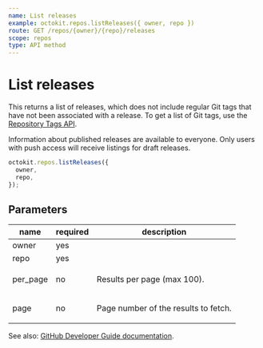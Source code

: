 ```yaml
---
name: List releases
example: octokit.repos.listReleases({ owner, repo })
route: GET /repos/{owner}/{repo}/releases
scope: repos
type: API method
---
```


# List releases

This returns a list of releases, which does not include regular Git tags that have not been associated with a release. To get a list of Git tags, use the [Repository Tags API](https://docs.github.com/rest/reference/repos#list-repository-tags).

Information about published releases are available to everyone. Only users with push access will receive listings for draft releases.

```js
octokit.repos.listReleases({
  owner,
  repo,
});
```

## Parameters

<table>
  <thead>
    <tr>
      <th>name</th>
      <th>required</th>
      <th>description</th>
    </tr>
  </thead>
  <tbody>
    <tr><td>owner</td><td>yes</td><td>

</td></tr>
<tr><td>repo</td><td>yes</td><td>

</td></tr>
<tr><td>per_page</td><td>no</td><td>

Results per page (max 100).

</td></tr>
<tr><td>page</td><td>no</td><td>

Page number of the results to fetch.

</td></tr>
  </tbody>
</table>

See also: [GitHub Developer Guide documentation](https://docs.github.com/rest/reference/repos#list-releases).
